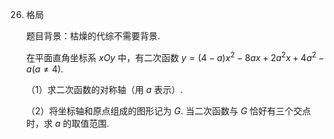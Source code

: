 26. 格局
    
    题目背景：枯燥的代综不需要背景.

    在平面直角坐标系 $xOy$ 中，有二次函数 $y=(4-a)x^2-8ax+2a^2x+4a^2-a(a\neq 4)$.

    （1）求二次函数的对称轴（用 $a$ 表示）.

    （2）将坐标轴和原点组成的图形记为 $G$. 当二次函数与 $G$ 恰好有三个交点时，求 $a$ 的取值范围.